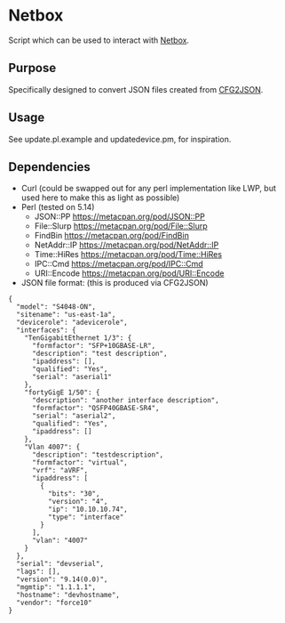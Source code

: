 # Netbox
Script which can be used to interact with [Netbox](https://github.com/digitalocean/netbox).

## Purpose
Specifically designed to convert JSON files created from [CFG2JSON](https://github.com/bdelano/CFG2JSON).

## Usage
See update.pl.example and updatedevice.pm, for inspiration.

## Dependencies
* Curl (could be swapped out for any perl implementation like LWP, but used here to make this as light as possible)
* Perl (tested on 5.14)
  * JSON::PP https://metacpan.org/pod/JSON::PP
  * File::Slurp https://metacpan.org/pod/File::Slurp
  * FindBin https://metacpan.org/pod/FindBin
  * NetAddr::IP https://metacpan.org/pod/NetAddr::IP
  * Time::HiRes https://metacpan.org/pod/Time::HiRes
  * IPC::Cmd https://metacpan.org/pod/IPC::Cmd
  * URI::Encode https://metacpan.org/pod/URI::Encode
* JSON file format: (this is produced via CFG2JSON)
```
{
  "model": "S4048-ON",
  "sitename": "us-east-1a",
  "devicerole": "adevicerole",
  "interfaces": {
    "TenGigabitEthernet 1/3": {
      "formfactor": "SFP+10GBASE-LR",
      "description": "test description",
      "ipaddress": [],
      "qualified": "Yes",
      "serial": "aserial1"
    },
    "fortyGigE 1/50": {
      "description": "another interface description",
      "formfactor": "QSFP40GBASE-SR4",
      "serial": "aserial2",
      "qualified": "Yes",
      "ipaddress": []
    },
    "Vlan 4007": {
      "description": "testdescription",
      "formfactor": "virtual",
      "vrf": "aVRF",
      "ipaddress": [
        {
          "bits": "30",
          "version": "4",
          "ip": "10.10.10.74",
          "type": "interface"
        }
      ],
      "vlan": "4007"
    }
  },
  "serial": "devserial",
  "lags": [],
  "version": "9.14(0.0)",
  "mgmtip": "1.1.1.1",
  "hostname": "devhostname",
  "vendor": "force10"
}
```
